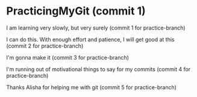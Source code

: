 # PracticingMyGit (commit 1)

I am learning very slowly, but very surely (commit 1 for practice-branch)

I can do this. With enough effort and patience, I will get good at this (commit 2 for practice-branch)

I'm gonna make it (commit 3 for practice-branch)

I'm running out of motivational things to say for my commits (commit 4 for practice-branch)

Thanks Alisha for helping me with git (commit 5 for practice-branch)
